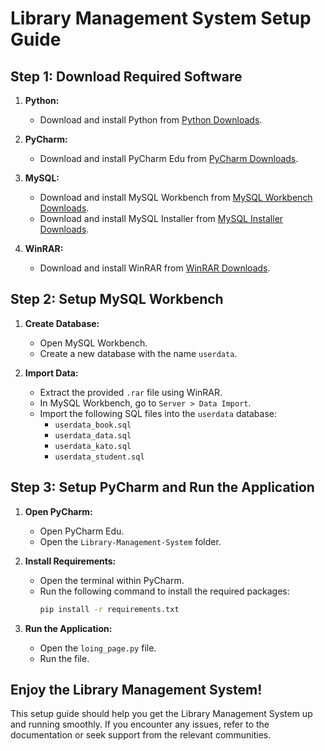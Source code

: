 # Library Management System Setup Guide

## Step 1: Download Required Software

1. **Python:**
   - Download and install Python from [Python Downloads](https://www.python.org/downloads/).

2. **PyCharm:**
   - Download and install PyCharm Edu from [PyCharm Downloads](https://www.jetbrains.com/edu-products/download/#section=pycharm-edu).

3. **MySQL:**
   - Download and install MySQL Workbench from [MySQL Workbench Downloads](https://dev.mysql.com/downloads/workbench/).
   - Download and install MySQL Installer from [MySQL Installer Downloads](https://dev.mysql.com/downloads/installer/).

4. **WinRAR:**
   - Download and install WinRAR from [WinRAR Downloads](https://www.win-rar.com/download.html?&L=0).

## Step 2: Setup MySQL Workbench

1. **Create Database:**
   - Open MySQL Workbench.
   - Create a new database with the name `userdata`.

2. **Import Data:**
   - Extract the provided `.rar` file using WinRAR.
   - In MySQL Workbench, go to `Server > Data Import`.
   - Import the following SQL files into the `userdata` database:
     - `userdata_book.sql`
     - `userdata_data.sql`
     - `userdata_kato.sql`
     - `userdata_student.sql`

## Step 3: Setup PyCharm and Run the Application

1. **Open PyCharm:**
   - Open PyCharm Edu.
   - Open the `Library-Management-System` folder.

2. **Install Requirements:**
   - Open the terminal within PyCharm.
   - Run the following command to install the required packages:
     ```sh
     pip install -r requirements.txt
     ```

3. **Run the Application:**
   - Open the `loing_page.py` file.
   - Run the file.

## Enjoy the Library Management System!

This setup guide should help you get the Library Management System up and running smoothly. If you encounter any issues, refer to the documentation or seek support from the relevant communities.
